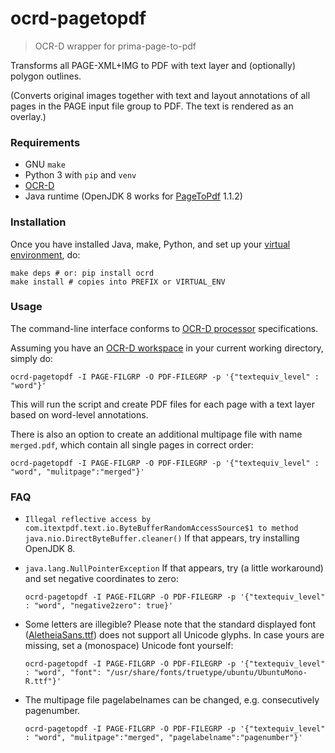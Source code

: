 # ocrd-pagetopdf

> OCR-D wrapper for prima-page-to-pdf

Transforms all PAGE-XML+IMG to PDF with text layer and (optionally) polygon outlines.

(Converts original images together with text and layout annotations of all pages in the PAGE input file group to PDF. The text is rendered as an overlay.)

### Requirements

- GNU `make`
- Python 3 with `pip` and `venv`
- [OCR-D](https://github.com/OCR-D/core)
- Java runtime (OpenJDK 8 works for [PageToPdf](https://github.com/PRImA-Research-Lab/prima-page-to-pdf/releases) 1.1.2)

### Installation

Once you have installed Java, make, Python, and set up your [virtual environment](https://packaging.python.org/guides/installing-using-pip-and-virtual-environments/), do:

    make deps # or: pip install ocrd
    make install # copies into PREFIX or VIRTUAL_ENV

### Usage

The command-line interface conforms to [OCR-D processor](https://ocr-d.de/en/spec/cli) specifications.

Assuming you have an [OCR-D workspace](https://ocr-d.de/en/user_guide#preparing-a-workspace) in your current working directory, simply do:

    ocrd-pagetopdf -I PAGE-FILGRP -O PDF-FILEGRP -p '{"textequiv_level" : "word"}'

This will run the script and create PDF files for each page with a text layer based on word-level annotations.

There is also an option to create an additional multipage file with name `merged.pdf`, which contain all single pages in correct order:

    ocrd-pagetopdf -I PAGE-FILGRP -O PDF-FILEGRP -p '{"textequiv_level" : "word", "mulitpage":"merged"}'

### FAQ

- `Illegal reflective access by com.itextpdf.text.io.ByteBufferRandomAccessSource$1 to method java.nio.DirectByteBuffer.cleaner()`
   If that appears, try installing OpenJDK 8.

- `java.lang.NullPointerException` 
  If that appears, try (a little workaround) and set negative coordinates to zero:
  
      ocrd-pagetopdf -I PAGE-FILGRP -O PDF-FILEGRP -p '{"textequiv_level" : "word", "negative2zero": true}'

- Some letters are illegible?
  Please note that the standard displayed font ([AletheiaSans.ttf](https://github.com/PRImA-Research-Lab/prima-aletheia-web/raw/master/war/aletheiasans-webfont.ttf)) does not support all Unicode glyphs. In case yours are missing, set a (monospace) Unicode font yourself:

      ocrd-pagetopdf -I PAGE-FILGRP -O PDF-FILEGRP -p '{"textequiv_level" : "word", "font": "/usr/share/fonts/truetype/ubuntu/UbuntuMono-R.ttf"}'

- The multipage file pagelabelnames can be changed, e.g. consecutively pagenumber.

      ocrd-pagetopdf -I PAGE-FILGRP -O PDF-FILEGRP -p '{"textequiv_level" : "word", "mulitpage":"merged", "pagelabelname":"pagenumber"}'
